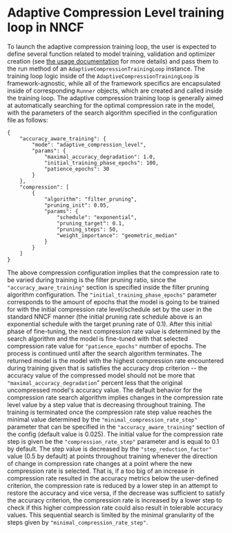 # Adaptive Compression Level training loop in NNCF

To launch the adaptive compression training loop, the user is expected to define several function related to model training, validation and optimizer creation (see [the usage documentation](../Usage.md#accuracy-aware-model-training) for more details) and pass them to the run method of an `AdaptiveCompressionTrainingLoop` instance. The training loop logic inside of the `AdaptiveCompressionTrainingLoop` is framework-agnostic, while all of the framework specifics are encapsulated inside of corresponding `Runner` objects, which are created and called inside the training loop. The adaptive compression training loop is generally aimed at automatically searching for the optimal compression rate in the model, with the parameters of the search algorithm specified in the configuration file as follows:
```
{
    "accuracy_aware_training": {
        "mode": "adaptive_compression_level",
        "params": {
            "maximal_accuracy_degradation": 1.0,
            "initial_training_phase_epochs": 100,
            "patience_epochs": 30
        }
    },
    "compression": [
        {
            "algorithm": "filter_pruning",
            "pruning_init": 0.05,
            "params": {
                "schedule": "exponential",
                "pruning_target": 0.1,
                "pruning_steps": 50,
                "weight_importance": "geometric_median"
            }
        }
    ]
}

```
The above compression configuration implies that the compression rate to be varied during training is the filter pruning ratio, since the `"accuracy_aware_training"` section is specified inside the filter pruning algorithm configuration. The `"initial_training_phase_epochs"` parameter corresponds to the amount of epochs that the model is going to be trained for with the initial compression rate level/schedule set by the user in the standard NNCF manner (the initial pruning rate schedule above is an exponential schedule with the target pruning rate of 0.1). After this initial phase of fine-tuning, the next compression rate value is determined by the search algorithm and the model is fine-tuned with that selected compression rate value for `"patience_epochs"` number of epochs. The process is continued until after the search algorithm terminates. The returned model is the model with the highest compression rate encountered during training given that is satisfies the accuracy drop criterion -- the accuracy value of the compressed model should not be more that `"maximal_accuracy_degradation`" percent less that the original uncompressed model's accuracy value.
The default behavior for the compression rate search algorithm implies changes in the compression rate level value by a step value that is decreasing throughout training. The training is terminated once the compression rate step value reaches the minimal value determined by the `"minimal_compression_rate_step"` parameter that can be specified in the `"accuracy_aware_training"` section of the config (default value is 0.025). The initial value for the compression rate step is given be the `"compression_rate_step"` parameter and is equal to 0.1 by default. The step value is decreased by the `"step_reduction_factor"` value (0.5 by default) at points throughout training whenever the direction of change in compression rate changes at a point where the new compression rate is selected. That is, if a too big of an increase in compression rate resulted in the accuracy metrics below the user-defined criterion, the compression rate is reduced by a lower step in an attempt to restore the accuracy and vice versa, if the decrease was sufficient to satisfy the accuracy criterion, the compression rate is increased by a lower step to check if this higher compression rate could also result in tolerable accuracy values. This sequential search is limited by the minimal granularity of the steps given by `"minimal_compression_rate_step"`.
